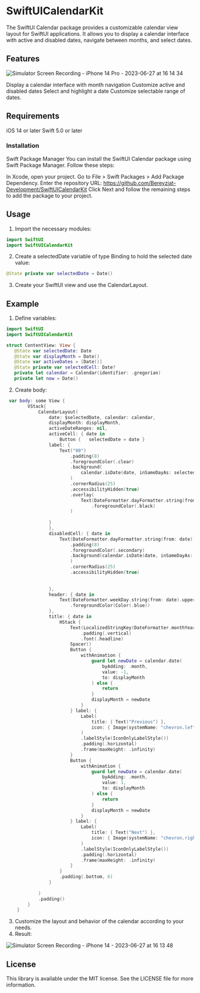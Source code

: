 # SwiftUICalendarKit

The SwiftUI Calendar package provides a customizable calendar view layout for SwiftUI applications. It allows you to display a calendar interface with active and disabled dates, navigate between months, and select dates.

## Features
![Simulator Screen Recording - iPhone 14 Pro - 2023-06-27 at 16 14 34](https://github.com/Bereyziat-Development/SwiftUICalendarKit/assets/101000022/67458b88-2c37-4344-ab5a-bf521be865f9)


Display a calendar interface with month navigation
Customize active and disabled dates
Select and highlight a date
Customize selectable range of dates.

## Requirements
iOS 14 or later
Swift 5.0 or later

### Installation
Swift Package Manager
You can install the SwiftUI Calendar package using Swift Package Manager. Follow these steps:

In Xcode, open your project.
Go to File > Swift Packages > Add Package Dependency.
Enter the repository URL: https://github.com/Bereyziat-Development/SwiftUICalendarKit
Click Next and follow the remaining steps to add the package to your project.

## Usage

1. Import the necessary modules:

```swift
import SwiftUI
import SwiftUICalendarKit

```
2. Create a selectedDate variable of type Binding<Date> to hold the selected date value:

 ```swift
@State private var selectedDate = Date()

```
3. Create your SwiftUI view and use the CalendarLayout.

## Example


1. Define variables:
 ```swift
import SwiftUI
import SwiftUICalendarKit

struct ContentView: View {
    @State var selectedDate: Date
    @State var displayMonth = Date()
    @State var activeDates = [Date()]
    @State private var selectedCell: Date?
    private let calendar = Calendar(identifier: .gregorian)
    private let now = Date()
```

2. Create body:
```swift
 var body: some View {
        VStack{
            CalendarLayout(
                date: $selectedDate, calendar: calendar,
                displayMonth: displayMonth,
                activeDateRanges: nil,
                activeCell: { date in
                    Button {   selectedDate = date }
                label: {
                    Text("00")
                        .padding(8)
                        .foregroundColor(.clear)
                        .background(
                            calendar.isDate(date, inSameDayAs: selectedDate) ? Color(.red) : .white
                        )
                        .cornerRadius(25)
                        .accessibilityHidden(true)
                        .overlay(
                            Text(DateFormatter.dayFormatter.string(from: date))
                                .foregroundColor(.black)
                        )
                    
                }
                },
                disabledCell: { date in
                    Text(DateFormatter.dayFormatter.string(from: date))
                        .padding(8)
                        .foregroundColor(.secondary)
                        .background(calendar.isDate(date, inSameDayAs: now) ? Color("Blue") : .white
                        )
                        .cornerRadius(25)
                        .accessibilityHidden(true)
                    
                    
                },
                header: { date in
                    Text(DateFormatter.weekDay.string(from: date).uppercased())
                        .foregroundColor(Color(.blue))
                },
                title: { date in
                    HStack {
                        Text(LocalizedStringKey(DateFormatter.monthYear.string(from: date).capitalized))
                            .padding(.vertical)
                            .font(.headline)
                        Spacer()
                        Button {
                            withAnimation {
                                guard let newDate = calendar.date(
                                    byAdding: .month,
                                    value: -1,
                                    to: displayMonth
                                ) else {
                                    return
                                }
                                displayMonth = newDate
                            }
                        } label: {
                            Label(
                                title: { Text("Previous") },
                                icon: { Image(systemName: "chevron.left") }
                            )
                            .labelStyle(IconOnlyLabelStyle())
                            .padding(.horizontal)
                            .frame(maxHeight: .infinity)
                        }
                        Button {
                            withAnimation {
                                guard let newDate = calendar.date(
                                    byAdding: .month,
                                    value: 1,
                                    to: displayMonth
                                ) else {
                                    return
                                }
                                displayMonth = newDate
                            }
                        } label: {
                            Label(
                                title: { Text("Next") },
                                icon: { Image(systemName: "chevron.right") }
                            )
                            .labelStyle(IconOnlyLabelStyle())
                            .padding(.horizontal)
                            .frame(maxHeight: .infinity)
                        }
                    }
                    .padding(.bottom, 6)
                }
                
            )
            .padding()
        }
    }
 ```

3. Customize the layout and behavior of the calendar according to your needs.
4. Result:

![Simulator Screen Recording - iPhone 14 - 2023-06-27 at 16 13 48](https://github.com/Bereyziat-Development/SwiftUICalendarKit/assets/101000022/20b81fde-0b84-4eff-b39d-935c25b35342)

## License
This library is available under the MIT license. See the LICENSE file for more information.

